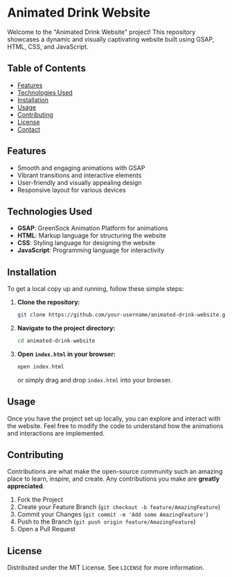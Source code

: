 # Animated Drink Website

Welcome to the "Animated Drink Website" project! This repository showcases a dynamic and visually captivating website built using GSAP, HTML, CSS, and JavaScript.

## Table of Contents
- [Features](#features)
- [Technologies Used](#technologies-used)
- [Installation](#installation)
- [Usage](#usage)
- [Contributing](#contributing)
- [License](#license)
- [Contact](#contact)

## Features

- Smooth and engaging animations with GSAP
- Vibrant transitions and interactive elements
- User-friendly and visually appealing design
- Responsive layout for various devices

## Technologies Used

- **GSAP**: GreenSock Animation Platform for animations
- **HTML**: Markup language for structuring the website
- **CSS**: Styling language for designing the website
- **JavaScript**: Programming language for interactivity

## Installation

To get a local copy up and running, follow these simple steps:

1. **Clone the repository:**
    ```sh
    git clone https://github.com/your-username/animated-drink-website.git
    ```
2. **Navigate to the project directory:**
    ```sh
    cd animated-drink-website
    ```
3. **Open `index.html` in your browser:**
    ```sh
    open index.html
    ```
    or simply drag and drop `index.html` into your browser.

## Usage

Once you have the project set up locally, you can explore and interact with the website. Feel free to modify the code to understand how the animations and interactions are implemented.

## Contributing

Contributions are what make the open-source community such an amazing place to learn, inspire, and create. Any contributions you make are **greatly appreciated**.

1. Fork the Project
2. Create your Feature Branch (`git checkout -b feature/AmazingFeature`)
3. Commit your Changes (`git commit -m 'Add some AmazingFeature'`)
4. Push to the Branch (`git push origin feature/AmazingFeature`)
5. Open a Pull Request

## License

Distributed under the MIT License. See `LICENSE` for more information.

